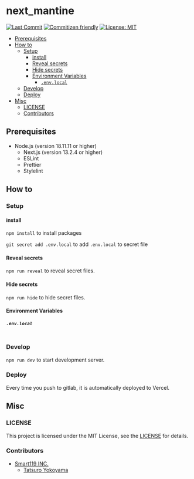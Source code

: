 # next_mantine <!-- omit in toc -->

[![Last Commit](https://img.shields.io/gitlab/last-commit/tatsuro-yokoyama/nextjs-boilerplate)](https://gitlab.com/tatsuro-yokoyama/nextjs-boilerplate/graphs/commit-activity)
[![Commitizen friendly](https://img.shields.io/badge/commitizen-friendly-brightgreen.svg)](http://commitizen.gitlab.io/cz-cli/)
[![License: MIT](https://img.shields.io/badge/License-MIT-blue.svg)](https://opensource.org/licenses/MIT)

- [Prerequisites](#prerequisites)
- [How to](#how-to)
  - [Setup](#setup)
    - [install](#install)
    - [Reveal secrets](#reveal-secrets)
    - [Hide secrets](#hide-secrets)
    - [Environment Variables](#environment-variables)
      - [`.env.local`](#envlocal)
  - [Develop](#develop)
  - [Deploy](#deploy)
- [Misc](#misc)
  - [LICENSE](#license)
  - [Contributors](#contributors)

## Prerequisites

- Node.js (version 18.11.11 or higher)
  - Next.js (version 13.2.4 or higher)
  - ESLint
  - Prettier
  - Stylelint

## How to

### Setup

#### install

`npm install` to install packages

`git secret add .env.local` to add `.env.local` to secret file

#### Reveal secrets

`npm run reveal` to reveal secret files.

#### Hide secrets

`npm run hide` to hide secret files.

#### Environment Variables

##### `.env.local`

```.env.local

```

### Develop

`npm run dev` to start development server.

### Deploy

Every time you push to gitlab, it is automatically deployed to Vercel.

## Misc

### LICENSE

This project is licensed under the MIT License, see the [LICENSE](./LICENSE) for details.

### Contributors

- [Smart119 INC.](https://smart119.biz/)
  - [Tatsuro Yokoyama](https://gitlab.com/tatsuro-yokoyama)
